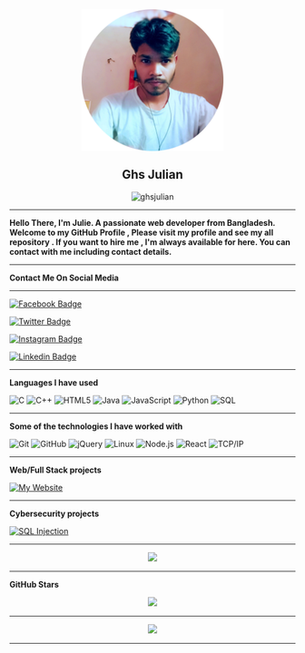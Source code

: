 <center align="center"><img align="center" src="./__ghs__.png" width="250" height="250"><br>
<h2 align="center">Ghs Julian</h2>
<p align="center"> <img src="https://komarev.com/ghpvc/?username=ghsjulian&label=Profile%20views&color=0e75b6&style=flat" alt="ghsjulian" /></p>
</center>

---

**Hello There, I'm Julie. A passionate web developer from Bangladesh. Welcome to my GitHub Profile , Please visit my profile and see my all repository . If you want to hire me , I'm always available for here. You can contact with me including contact details.**

---

**Contact Me On Social Media**

---

[![Facebook Badge](https://img.shields.io/badge/-Ghs_Julian-036be4?style=flat-circle&logo=Facebook&logoColor=white&link=https://www.facebook.com/ghs.julian.85)](https://www.facebook.com/ghs.julian.85)

[![Twitter Badge](https://img.shields.io/badge/-Ghs_Julian-1ca0f1?style=flat-square&labelColor=1ca0f1&logo=twitter&logoColor=white&link=https://twitter.com/GhsJulian)](https://twitter.com/GhsJulian)

[![Instagram Badge](https://img.shields.io/badge/-Ghs_Julian-purple?style=flat&logo=instagram&logoColor=white&link=https://instagram.com/ghs.julian.85/)](https://instagram.com/ghs.julian.85)

[![Linkedin Badge](https://img.shields.io/badge/-Ghs_Julian-blue?style=flat-square&logo=Linkedin&logoColor=white&link=https://www.linkedin.com/in/anushkaverma/)](https://www.linkedin.com/in/ghs.julian.85/)

---

**Languages I have used**

![C](https://img.shields.io/badge/-C-000000?style=flat&logo=C)
![C++](https://img.shields.io/badge/-C++-000000?style=flat&logo=C%2B%2B&logoColor=00599C)
![HTML5](https://img.shields.io/badge/-HTML5-000000?style=flat&logo=HTML5)
![Java](https://img.shields.io/badge/-Java-000000?style=flat&logo=Java&logoColor=007396)
![JavaScript](https://img.shields.io/badge/-JavaScript-000000?style=flat&logo=javascript)
![Python](https://img.shields.io/badge/-Python-000000?style=flat&logo=python)
![SQL](https://img.shields.io/badge/-SQL-000000?style=flat&logo=MySQL)

---

**Some of the technologies I have worked with**

![Git](https://img.shields.io/badge/-Git-000000?style=flat&logo=git&logoColor=F05032)
![GitHub](https://img.shields.io/badge/-GitHub-000000?style=flat&logo=github&logoColor=FFFFFF)
![jQuery](https://img.shields.io/badge/-jQuery-000000?style=flat&logo=jQuery&logoColor=0769AD)
![Linux](https://img.shields.io/badge/-Linux-000000?style=flat&logo=linux&logoColor=FCC624)
![Node.js](https://img.shields.io/badge/-Node.js-000000?style=flat&logo=node.js&logoColor=339933)
![React](https://img.shields.io/badge/-React-000000?style=flat&logo=React&logoColor=61DAFB)
![TCP/IP](https://img.shields.io/badge/-TCP/IP-000000?style=flat&logo=cisco&logoColor=white)

---

**Web/Full Stack projects**

[![My Website](https://img.shields.io/badge/-MyWebsite-000000?style=flat)](https://github.com/adamalston/v2)

---

**Cybersecurity projects**

[![SQL Injection](https://img.shields.io/badge/-💉SQLInjection-000000?style=flat)](https://github.com/adamalston/SQL-Injection)

---

<p align="center">
<img  src="https://github-readme-stats.vercel.app/api/top-langs/?username=Ghsjulian&hide_title=true&layout=compact&bg_color=0,73FA79,73FDFF,7A81FF&theme=graywhite" width="330">
</p>

---

**GitHub Stars**

<p align="center">
  <img src="https://github-readme-stats.vercel.app/api?username=Ghsjulian&hide=stars&show_icons=true&theme=dracula&line_height=32" width="330">
</p>

---

<p align="center">
  <img src="https://github-readme-stats.vercel.app/api/top-langs/?username=Ghsjulian&count_private=true&theme=dracula&line_width=100%" width="330">

</p>

---

